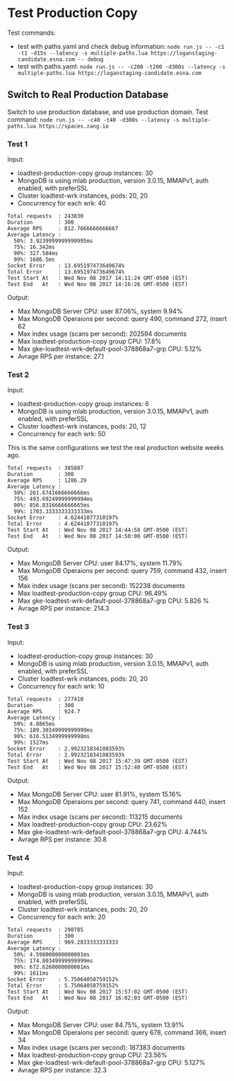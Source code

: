 # Test Production Copy

Test commands:

 - test with paths.yaml and check debug information: `node run.js -- -c1 -t1 -d15s --latency -s multiple-paths.lua https://loganstaging-candidate.esna.com -- debug`
- test with paths.yaml: `node run.js -- -c200 -t200 -d300s --latency -s multiple-paths.lua https://loganstaging-candidate.esna.com`

## Switch to Real Production Database

Switch to use production database, and use production domain. Test command: `node run.js -- -c40 -t40 -d300s --latency -s multiple-paths.lua https://spaces.zang.io`

### Test 1

Input:
- loadtest-production-copy group instances: 30
- MongoDB is using mlab production, version 3.0.15, MMAPv1, auth enabled, with preferSSL
- Cluster loadtest-wrk instances, pods: 20, 20
- Concurrency for each wrk: 40

```
Total requests  : 243830
Duration        : 300
Average RPS     : 812.7666666666667
Average Latency :
  50%: 3.9239999999999995ms
  75%: 16.342ms
  90%: 327.504ms
  99%: 1686.5ms
Socket Error    : 13.695197473649674%
Total Error     : 13.695197473649674%
Test Start At   : Wed Nov 08 2017 14:11:24 GMT-0500 (EST)
Test End   At   : Wed Nov 08 2017 14:16:26 GMT-0500 (EST)
```

Output:
- Max MongoDB Server CPU: user 87.06%, system 9.94%
- Max MongoDB Operaions per second: query 490, command 272, insert 62
- Max index usage (scans per second): 202594 documents
- Max loadtest-production-copy group CPU: 17.8%
- Max gke-loadtest-wrk-default-pool-378868a7-grp CPU: 5.12%
- Avrage RPS per instance: 27.1

### Test 2

Input:
- loadtest-production-copy group instances: 6
- MongoDB is using mlab production, version 3.0.15, MMAPv1, auth enabled, with preferSSL
- Cluster loadtest-wrk instances, pods: 20, 12
- Concurrency for each wrk: 50

This is the same configurations we test the real production website weeks ago.

```
Total requests  : 385887
Duration        : 300
Average RPS     : 1286.29
Average Latency :
  50%: 261.6741666666666ms
  75%: 493.69249999999994ms
  90%: 856.8316666666665ms
  99%: 1703.3333333333333ms
Socket Error    : 4.62441077310197%
Total Error     : 4.62441077310197%
Test Start At   : Wed Nov 08 2017 14:44:58 GMT-0500 (EST)
Test End   At   : Wed Nov 08 2017 14:50:00 GMT-0500 (EST)
```

Output:
- Max MongoDB Server CPU: user 84.17%, system 11.79%
- Max MongoDB Operaions per second: query 759, command 432, insert 156
- Max index usage (scans per second): 152238 documents
- Max loadtest-production-copy group CPU: 96.49%
- Max gke-loadtest-wrk-default-pool-378868a7-grp CPU: 5.826 %
- Avrage RPS per instance: 214.3

### Test 3

Input:
- loadtest-production-copy group instances: 30
- MongoDB is using mlab production, version 3.0.15, MMAPv1, auth enabled, with preferSSL
- Cluster loadtest-wrk instances, pods: 20, 20
- Concurrency for each wrk: 10

```
Total requests  : 277410
Duration        : 300
Average RPS     : 924.7
Average Latency :
  50%: 4.8865ms
  75%: 189.30349999999999ms
  90%: 616.5134999999998ms
  99%: 1527ms
Socket Error    : 2.9923218341083593%
Total Error     : 2.9923218341083593%
Test Start At   : Wed Nov 08 2017 15:47:39 GMT-0500 (EST)
Test End   At   : Wed Nov 08 2017 15:52:40 GMT-0500 (EST)
```

Output:
- Max MongoDB Server CPU: user 81.91%, system 15.16%
- Max MongoDB Operaions per second: query 741, command 440, insert 152
- Max index usage (scans per second): 113215 documents
- Max loadtest-production-copy group CPU: 23.62%
- Max gke-loadtest-wrk-default-pool-378868a7-grp CPU: 4.744%
- Avrage RPS per instance: 30.8

### Test 4

Input:
- loadtest-production-copy group instances: 30
- MongoDB is using mlab production, version 3.0.15, MMAPv1, auth enabled, with preferSSL
- Cluster loadtest-wrk instances, pods: 20, 20
- Concurrency for each wrk: 20

```
Total requests  : 290785
Duration        : 300
Average RPS     : 969.2833333333333
Average Latency :
  50%: 4.598000000000001ms
  75%: 174.80349999999999ms
  90%: 672.6260000000001ms
  99%: 1611ms
Socket Error    : 5.75064050759152%
Total Error     : 5.75064050759152%
Test Start At   : Wed Nov 08 2017 15:57:02 GMT-0500 (EST)
Test End   At   : Wed Nov 08 2017 16:02:03 GMT-0500 (EST)
```

Output:
- Max MongoDB Server CPU: user 84.75%, system 13.91%
- Max MongoDB Operaions per second: query 678, command 366, insert 34
- Max index usage (scans per second): 187383 documents
- Max loadtest-production-copy group CPU: 23.56%
- Max gke-loadtest-wrk-default-pool-378868a7-grp CPU: 5.127%
- Avrage RPS per instance: 32.3
